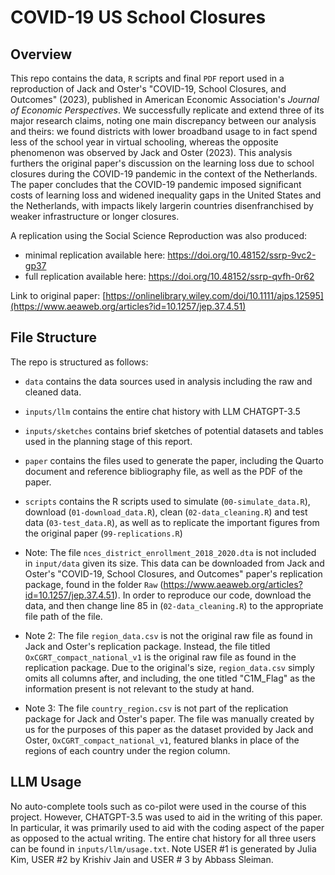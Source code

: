 # COVID-19 US School Closures 

## Overview

This repo contains the data, `R` scripts and final `PDF` report used in a reproduction of Jack and Oster's "COVID-19, School Closures, and Outcomes" (2023), published in American Economic Association's *Journal of Economic Perspectives*. We successfully replicate and extend three of its major research claims, noting one main discrepancy between our analysis and theirs: we found districts with lower broadband usage to in fact spend less of the school year in virtual schooling, whereas the opposite phenomenon was observed by Jack and Oster (2023). This analysis furthers the original paper's discussion on the learning loss due to school closures during the COVID-19 pandemic in the context of the Netherlands. The paper concludes that the COVID-19 pandemic imposed significant costs of learning loss and widened inequality gaps in the United States and the Netherlands, with impacts likely largerin countries disenfranchised by weaker infrastructure or longer closures. 

A replication using the Social Science Reproduction was also produced: 
- minimal replication available here: https://doi.org/10.48152/ssrp-9vc2-gp37
- full replication available here: https://doi.org/10.48152/ssrp-qvfh-0r62

Link to original paper: [https://onlinelibrary.wiley.com/doi/10.1111/ajps.12595](https://www.aeaweb.org/articles?id=10.1257/jep.37.4.51)

## File Structure

The repo is structured as follows:

-  `data` contains the data sources used in analysis including the raw and cleaned data. 
-   `inputs/llm` contains the entire chat history with LLM CHATGPT-3.5 
-   `inputs/sketches` contains brief sketches of potential datasets and tables used in the planning stage of this report. 
-   `paper` contains the files used to generate the paper, including the Quarto document and reference bibliography file, as well as the PDF of the paper. 
-   `scripts` contains the R scripts used to simulate (`00-simulate_data.R`), download (`01-download_data.R`), clean (`02-data_cleaning.R`) and test data (`03-test_data.R`), as well as to replicate the important figures from the original paper (`99-replications.R`)

- Note: The file `nces_district_enrollment_2018_2020.dta` is not included in `input/data` given its size. This data can be downloaded from Jack and Oster's "COVID-19, School Closures, and Outcomes" paper's replication package, found in the folder `Raw` (https://www.aeaweb.org/articles?id=10.1257/jep.37.4.51). In order to reproduce our code, download the data, and then change line 85 in (`02-data_cleaning.R`) to the appropriate file path of the file. 
- Note 2: The file `region_data.csv` is not the original raw file as found in Jack and Oster's replication package. Instead, the file titled `OxCGRT_compact_national_v1` is the original raw file as found in the replication package. Due to the original's size, `region_data.csv` simply omits all columns after, and including, the one titled "C1M_Flag" as the information present is not relevant to the study at hand.
- Note 3: The file `country_region.csv` is not part of the replication package for Jack and Oster's paper. The file was manually created by us for the purposes of this paper as the dataset provided by Jack and Oster, `OxCGRT_compact_national_v1`, featured blanks in place of the regions of each country under the region column.

## LLM Usage  

No auto-complete tools such as co-pilot were used in the course of this project. However, CHATGPT-3.5 was used to aid in the writing of this paper. In particular, it was primarily used to aid with the coding aspect of the paper as opposed to the actual writing. The entire chat history for all three users can be found in `inputs/llm/usage.txt`. Note USER #1 is generated by Julia Kim, USER #2 by Krishiv Jain and USER # 3 by Abbass Sleiman. 
